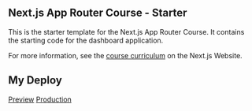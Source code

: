 ## Next.js App Router Course - Starter

This is the starter template for the Next.js App Router Course. It contains the starting code for the dashboard application.

For more information, see the [course curriculum](https://nextjs.org/learn) on the Next.js Website.


## My Deploy

[Preview](https://nextjs-dashboard-a3hkd3rl1-matheus-latancio-polidoros-projects.vercel.app)
[Production](https://nextjs-dashboard-acqctoz85-matheus-latancio-polidoros-projects.vercel.app)